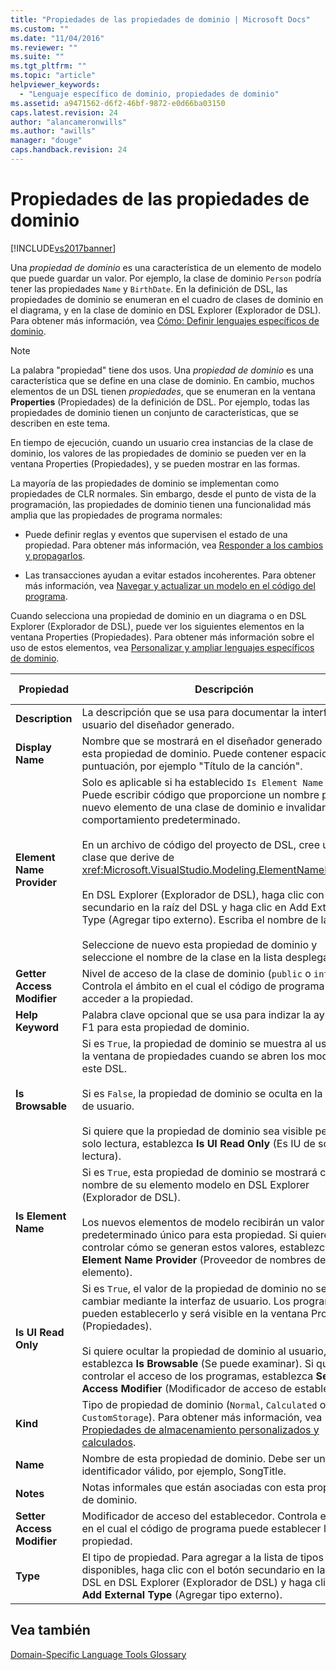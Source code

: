 ```yaml
---
title: "Propiedades de las propiedades de dominio | Microsoft Docs"
ms.custom: ""
ms.date: "11/04/2016"
ms.reviewer: ""
ms.suite: ""
ms.tgt_pltfrm: ""
ms.topic: "article"
helpviewer_keywords: 
  - "Lenguaje específico de dominio, propiedades de dominio"
ms.assetid: a9471562-d6f2-46bf-9872-e0d66ba03150
caps.latest.revision: 24
author: "alancameronwills"
ms.author: "awills"
manager: "douge"
caps.handback.revision: 24
---
```

# Propiedades de las propiedades de dominio
[!INCLUDE[vs2017banner](../code-quality/includes/vs2017banner.md)]

Una *propiedad de dominio* es una característica de un elemento de modelo que puede guardar un valor.  Por ejemplo, la clase de dominio `Person` podría tener las propiedades `Name` y `BirthDate`.  En la definición de DSL, las propiedades de dominio se enumeran en el cuadro de clases de dominio en el diagrama, y en la clase de dominio en DSL Explorer \(Explorador de DSL\).  Para obtener más información, vea [Cómo: Definir lenguajes específicos de dominio](../modeling/how-to-define-a-domain-specific-language.md).  
  
> [!NOTE]
>  La palabra "propiedad" tiene dos usos.  Una *propiedad de dominio* es una característica que se define en una clase de dominio.  En cambio, muchos elementos de un DSL tienen *propiedades*, que se enumeran en la ventana **Properties** \(Propiedades\) de la definición de DSL.  Por ejemplo, todas las propiedades de dominio tienen un conjunto de características, que se describen en este tema.  
  
 En tiempo de ejecución, cuando un usuario crea instancias de la clase de dominio, los valores de las propiedades de dominio se pueden ver en la ventana Properties \(Propiedades\), y se pueden mostrar en las formas.  
  
 La mayoría de las propiedades de dominio se implementan como propiedades de CLR normales.  Sin embargo, desde el punto de vista de la programación, las propiedades de dominio tienen una funcionalidad más amplia que las propiedades de programa normales:  
  
-   Puede definir reglas y eventos que supervisen el estado de una propiedad.  Para obtener más información, vea [Responder a los cambios y propagarlos](../modeling/responding-to-and-propagating-changes.md).  
  
-   Las transacciones ayudan a evitar estados incoherentes.  Para obtener más información, vea [Navegar y actualizar un modelo en el código del programa](../modeling/navigating-and-updating-a-model-in-program-code.md).  
  
 Cuando selecciona una propiedad de dominio en un diagrama o en DSL Explorer \(Explorador de DSL\), puede ver los siguientes elementos en la ventana Properties \(Propiedades\).  Para obtener más información sobre el uso de estos elementos, vea [Personalizar y ampliar lenguajes específicos de dominio](../modeling/customizing-and-extending-a-domain-specific-language.md).  
  
|Propiedad|Descripción|Valor predeterminado|  
|---------------|-----------------|--------------------------|  
|**Description**|La descripción que se usa para documentar la interfaz de usuario del diseñador generado.|\<none\>|  
|**Display Name**|Nombre que se mostrará en el diseñador generado para esta propiedad de dominio.  Puede contener espacios y puntuación, por ejemplo "Título de la canción".|\<none\>|  
|**Element Name Provider**|Solo es aplicable si ha establecido `Is Element Name` en `true`.  Puede escribir código que proporcione un nombre para un nuevo elemento de una clase de dominio e invalidar el comportamiento predeterminado.<br /><br /> En un archivo de código del proyecto de DSL, cree una clase que derive de <xref:Microsoft.VisualStudio.Modeling.ElementNameProvider>.<br /><br /> En DSL Explorer \(Explorador de DSL\), haga clic con el botón secundario en la raíz del DSL y haga clic en Add External Type \(Agregar tipo externo\).  Escriba el nombre de la clase.<br /><br /> Seleccione de nuevo esta propiedad de dominio y seleccione el nombre de la clase en la lista desplegable.|\<none\>|  
|**Getter Access Modifier**|Nivel de acceso de la clase de dominio \(`public` o `internal`\).  Controla el ámbito en el cual el código de programa puede acceder a la propiedad.|`public`|  
|**Help Keyword**|Palabra clave opcional que se usa para indizar la ayuda de F1 para esta propiedad de dominio.|\<none\>|  
|**Is Browsable**|Si es `True`, la propiedad de dominio se muestra al usuario en la ventana de propiedades cuando se abren los modelos de este DSL.<br /><br /> Si es `False`, la propiedad de dominio se oculta en la interfaz de usuario.<br /><br /> Si quiere que la propiedad de dominio sea visible pero de solo lectura, establezca **Is UI Read Only** \(Es IU de solo lectura\).|`True`|  
|**Is Element Name**|Si es `True`, esta propiedad de dominio se mostrará con el nombre de su elemento modelo en DSL Explorer \(Explorador de DSL\).<br /><br /> Los nuevos elementos de modelo recibirán un valor predeterminado único para esta propiedad.  Si quiere controlar cómo se generan estos valores, establezca **Element Name Provider** \(Proveedor de nombres de elemento\).|`False`|  
|**Is UI Read Only**|Si es `True`, el valor de la propiedad de dominio no se puede cambiar mediante la interfaz de usuario.  Los programas sí pueden establecerlo y será visible en la ventana Properties \(Propiedades\).<br /><br /> Si quiere ocultar la propiedad de dominio al usuario, establezca **Is Browsable** \(Se puede examinar\).  Si quiere controlar el acceso de los programas, establezca **Setter Access Modifier** \(Modificador de acceso de establecedor\).|`False`|  
|**Kind**|Tipo de propiedad de dominio \(`Normal`, `Calculated` o `CustomStorage`\).  Para obtener más información, vea [Propiedades de almacenamiento personalizados y calculados](../modeling/calculated-and-custom-storage-properties.md).|`Normal`|  
|**Name**|Nombre de esta propiedad de dominio.  Debe ser un identificador válido, por ejemplo, SongTitle.|\<none\>|  
|**Notes**|Notas informales que están asociadas con esta propiedad de dominio.|\<none\>|  
|**Setter Access Modifier**|Modificador de acceso del establecedor.  Controla el ámbito en el cual el código de programa puede establecer la propiedad.|`public`|  
|**Type**|El tipo de propiedad.  Para agregar a la lista de tipos disponibles, haga clic con el botón secundario en la raíz del DSL en DSL Explorer \(Explorador de DSL\) y haga clic en **Add External Type** \(Agregar tipo externo\).|`String`|  
  
## Vea también  
 [Domain\-Specific Language Tools Glossary](http://msdn.microsoft.com/es-es/ca5e84cb-a315-465c-be24-76aa3df276aa)